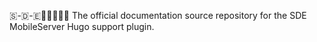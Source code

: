 🇸-🇩-🇪📱️🌐️💾️🔌️📖️ The official documentation source repository for the SDE MobileServer Hugo support plugin. 
